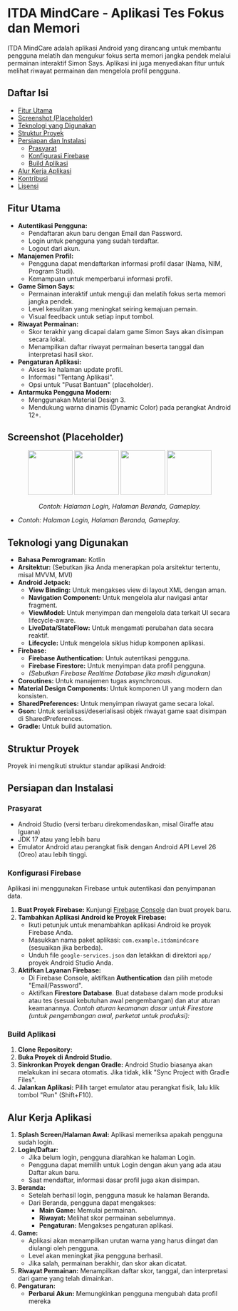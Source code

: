 # ITDA MindCare - Aplikasi Tes Fokus dan Memori

ITDA MindCare adalah aplikasi Android yang dirancang untuk membantu pengguna melatih dan mengukur fokus serta memori jangka pendek melalui permainan interaktif Simon Says. Aplikasi ini juga menyediakan fitur untuk melihat riwayat permainan dan mengelola profil pengguna.

## Daftar Isi
- [Fitur Utama](#fitur-utama)
- [Screenshot (Placeholder)](#screenshot-placeholder)
- [Teknologi yang Digunakan](#teknologi-yang-digunakan)
- [Struktur Proyek](#struktur-proyek)
- [Persiapan dan Instalasi](#persiapan-dan-instalasi)
  - [Prasyarat](#prasyarat)
  - [Konfigurasi Firebase](#konfigurasi-firebase)
  - [Build Aplikasi](#build-aplikasi)
- [Alur Kerja Aplikasi](#alur-kerja-aplikasi)
- [Kontribusi](#kontribusi)
- [Lisensi](#lisensi)

## Fitur Utama
*   **Autentikasi Pengguna:**
    *   Pendaftaran akun baru dengan Email dan Password.
    *   Login untuk pengguna yang sudah terdaftar.
    *   Logout dari akun.
*   **Manajemen Profil:**
    *   Pengguna dapat mendaftarkan informasi profil dasar (Nama, NIM, Program Studi).
    *   Kemampuan untuk memperbarui informasi profil.
*   **Game Simon Says:**
    *   Permainan interaktif untuk menguji dan melatih fokus serta memori jangka pendek.
    *   Level kesulitan yang meningkat seiring kemajuan pemain.
    *   Visual feedback untuk setiap input tombol.
*   **Riwayat Permainan:**
    *   Skor terakhir yang dicapai dalam game Simon Says akan disimpan secara lokal.
    *   Menampilkan daftar riwayat permainan beserta tanggal dan interpretasi hasil skor.
*   **Pengaturan Aplikasi:**
    *   Akses ke halaman update profil.
    *   Informasi "Tentang Aplikasi".
    *   Opsi untuk "Pusat Bantuan" (placeholder).
*   **Antarmuka Pengguna Modern:**
    *   Menggunakan Material Design 3.
    *   Mendukung warna dinamis (Dynamic Color) pada perangkat Android 12+.

## Screenshot (Placeholder)
<p align="center">
  <img src="https://github.com/user-attachments/assets/690e955b-5bde-4256-9de7-2a75290ccfe8" width="100">
  <img src="https://github.com/user-attachments/assets/7e2c0118-7a9f-4540-8017-4d17a1faf5dc" width="100">
  <img src="https://github.com/user-attachments/assets/87fc3a95-95df-4a73-ac45-4c5ba4dde4b7" width="100">
  <img src="https://github.com/user-attachments/assets/35406151-0502-42a2-b65f-bde97f0003b2" width="100">
</p>
<p align="center">
  <em>Contoh: Halaman Login, Halaman Beranda, Gameplay.</em>
</p>

*   *Contoh: Halaman Login, Halaman Beranda, Gameplay.*

## Teknologi yang Digunakan
*   **Bahasa Pemrograman:** Kotlin
*   **Arsitektur:** (Sebutkan jika Anda menerapkan pola arsitektur tertentu, misal MVVM, MVI)
*   **Android Jetpack:**
    *   **View Binding:** Untuk mengakses view di layout XML dengan aman.
    *   **Navigation Component:** Untuk mengelola alur navigasi antar fragment.
    *   **ViewModel:** Untuk menyimpan dan mengelola data terkait UI secara lifecycle-aware.
    *   **LiveData/StateFlow:** Untuk mengamati perubahan data secara reaktif.
    *   **Lifecycle:** Untuk mengelola siklus hidup komponen aplikasi.
*   **Firebase:**
    *   **Firebase Authentication:** Untuk autentikasi pengguna.
    *   **Firebase Firestore:** Untuk menyimpan data profil pengguna.
    *   *(Sebutkan Firebase Realtime Database jika masih digunakan)*
*   **Coroutines:** Untuk manajemen tugas asynchronous.
*   **Material Design Components:** Untuk komponen UI yang modern dan konsisten.
*   **SharedPreferences:** Untuk menyimpan riwayat game secara lokal.
*   **Gson:** Untuk serialisasi/deserialisasi objek riwayat game saat disimpan di SharedPreferences.
*   **Gradle:** Untuk build automation.

## Struktur Proyek
Proyek ini mengikuti struktur standar aplikasi Android:

## Persiapan dan Instalasi

### Prasyarat
*   Android Studio (versi terbaru direkomendasikan, misal Giraffe atau Iguana)
*   JDK 17 atau yang lebih baru
*   Emulator Android atau perangkat fisik dengan Android API Level 26 (Oreo) atau lebih tinggi.

### Konfigurasi Firebase
Aplikasi ini menggunakan Firebase untuk autentikasi dan penyimpanan data.
1.  **Buat Proyek Firebase:** Kunjungi [Firebase Console](https://console.firebase.google.com/) dan buat proyek baru.
2.  **Tambahkan Aplikasi Android ke Proyek Firebase:**
    *   Ikuti petunjuk untuk menambahkan aplikasi Android ke proyek Firebase Anda.
    *   Masukkan nama paket aplikasi: `com.example.itdamindcare` (sesuaikan jika berbeda).
    *   Unduh file `google-services.json` dan letakkan di direktori `app/` proyek Android Studio Anda.
3.  **Aktifkan Layanan Firebase:**
    *   Di Firebase Console, aktifkan **Authentication** dan pilih metode "Email/Password".
    *   Aktifkan **Firestore Database**. Buat database dalam mode produksi atau tes (sesuai kebutuhan awal pengembangan) dan atur aturan keamanannya.
        *Contoh aturan keamanan dasar untuk Firestore (untuk pengembangan awal, perketat untuk produksi):*

### Build Aplikasi
1.  **Clone Repository:**
2.  **Buka Proyek di Android Studio.**
3.  **Sinkronkan Proyek dengan Gradle:** Android Studio biasanya akan melakukan ini secara otomatis. Jika tidak, klik "Sync Project with Gradle Files".
4.  **Jalankan Aplikasi:** Pilih target emulator atau perangkat fisik, lalu klik tombol "Run" (Shift+F10).

## Alur Kerja Aplikasi
1.  **Splash Screen/Halaman Awal:** Aplikasi memeriksa apakah pengguna sudah login.
2.  **Login/Daftar:**
    *   Jika belum login, pengguna diarahkan ke halaman Login.
    *   Pengguna dapat memilih untuk Login dengan akun yang ada atau Daftar akun baru.
    *   Saat mendaftar, informasi dasar profil juga akan disimpan.
3.  **Beranda:**
    *   Setelah berhasil login, pengguna masuk ke halaman Beranda.
    *   Dari Beranda, pengguna dapat mengakses:
        *   **Main Game:** Memulai permainan.
        *   **Riwayat:** Melihat skor permainan sebelumnya.
        *   **Pengaturan:** Mengakses pengaturan aplikasi.
4.  **Game:**
    *   Aplikasi akan menampilkan urutan warna yang harus diingat dan diulangi oleh pengguna.
    *   Level akan meningkat jika pengguna berhasil.
    *   Jika salah, permainan berakhir, dan skor akan dicatat.
5.  **Riwayat Permainan:** Menampilkan daftar skor, tanggal, dan interpretasi dari game yang telah dimainkan.
6.  **Pengaturan:**
    *   **Perbarui Akun:** Memungkinkan pengguna mengubah data profil mereka
